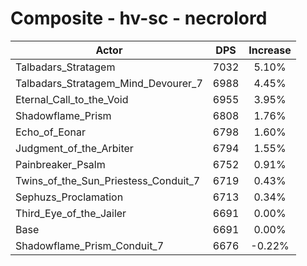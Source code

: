 # Composite - hv-sc - necrolord
| Actor | DPS | Increase |
|---|:---:|:---:|
|Talbadars_Stratagem|7032|5.10%|
|Talbadars_Stratagem_Mind_Devourer_7|6988|4.45%|
|Eternal_Call_to_the_Void|6955|3.95%|
|Shadowflame_Prism|6808|1.76%|
|Echo_of_Eonar|6798|1.60%|
|Judgment_of_the_Arbiter|6794|1.55%|
|Painbreaker_Psalm|6752|0.91%|
|Twins_of_the_Sun_Priestess_Conduit_7|6719|0.43%|
|Sephuzs_Proclamation|6713|0.34%|
|Third_Eye_of_the_Jailer|6691|0.00%|
|Base|6691|0.00%|
|Shadowflame_Prism_Conduit_7|6676|-0.22%|
